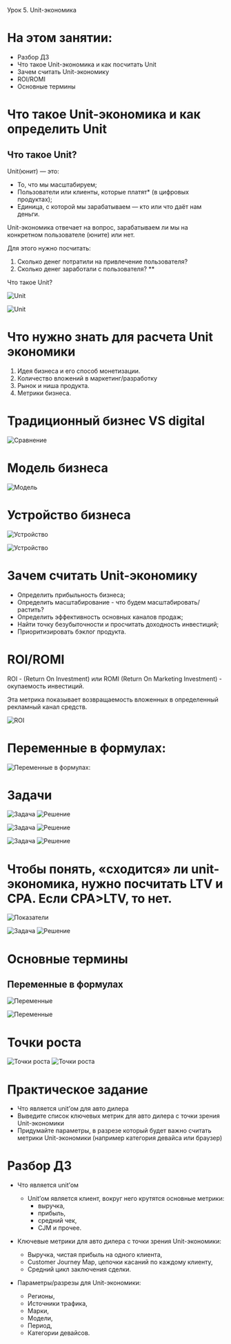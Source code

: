 Урок 5. Unit-экономика

# На этом занятии:
+ Разбор ДЗ
+ Что такое Unit-экономика и как посчитать Unit
+ Зачем считать Unit-экономику
+ ROI/ROMI
+ Основные термины

# Что такое Unit-экономика и как определить Unit

## Что такое Unit?
Unit(юнит) — это: 
+ То, что мы масштабируем; 
+ Пользователи или клиенты, которые платят* (в цифровых продуктах); 
+ Единица, с которой мы зарабатываем — кто или что даёт нам деньги. 

Unit-экономика отвечает на вопрос, зарабатываем ли мы на конкретном пользователе (юните) или нет. 

Для этого нужно посчитать: 
1. Сколько денег потратили на привлечение пользователя? 
2. Сколько денег заработали с пользователя? **

Что такое Unit?

![Unit](.pictures/014.JPG)

![Unit](.pictures/015.JPG)

# Что нужно знать для расчета Unit экономики

1. Идея бизнеса и его способ монетизации. 
2. Количество вложений в маркетинг/разработку 
3. Рынок и ниша продукта. 
4. Метрики бизнеса.

# Традиционный бизнес VS digital

![Сравнение](.pictures/016.JPG)

# Модель бизнеса

![Модель](.pictures/017.JPG)

# Устройство бизнеса

![Устройство](.pictures/018.JPG)

![Устройство](.pictures/019.JPG)

# Зачем считать Unit-экономику

+ Определить прибыльность бизнеса;
+ Определить масштабирование - что будем масштабировать/растить?
+ Определить эффективность основных каналов продаж;
+ Найти точку безубыточности и просчитать доходность инвестиций;
+ Приоритизировать бэклог продукта.

# ROI/ROMI

ROI - (Return On Investment) или ROMI (Return On Marketing Investment) - окупаемость инвестиций.

Эта метрика показывает возвращаемость вложенных в определенный рекламный канал средств.

![ROI](.pictures/020.JPG)

# Переменные в формулах:

![Переменные в формулах:](.pictures/021.JPG)
# Задачи

![Задача](.pictures/022.JPG)
![Решение](.pictures/023.JPG)

![Задача](.pictures/024.JPG)
![Решение](.pictures/025.JPG)

![Задача](.pictures/026.JPG)
![Решение](.pictures/027.JPG)

# Чтобы понять, «сходится» ли unit-экономика, нужно посчитать LTV и CPA. Если CPA>LTV, то нет.

![Показатели](.pictures/028.JPG)

![Задача](.pictures/029.JPG)
![Решение](.pictures/030.JPG)

# Основные термины

## Переменные в формулах

![Переменные](.pictures/031.JPG)

![Переменные](.pictures/032.JPG)

# Точки роста

![Точки роста](.pictures/033.JPG)
![Точки роста](.pictures/034.JPG)

# Практическое задание

+ Что является unit’ом для авто дилера
+ Выведите список ключевых метрик для авто дилера с точки зрения Unit-экономики
+ Придумайте параметры, в разрезе который будет важно считать метрики Unit-экономики (например категория девайса или браузер)

# Разбор ДЗ
+ Что является unit’ом
    +   Unit’ом является клиент, вокруг него крутятся основные метрики:
        + выручка,
        + прибыль,
        + средний чек,
        + CJM 
        и прочее.

+ Ключевые метрики для авто дилера с точки зрения Unit-экономики:
    + Выручка, чистая прибыль на одного клиента,
    + Customer Journey Map, цепочки касаний по каждому клиенту,
    + Средний цикл заключения сделки.

+ Параметры/разрезы для Unit-экономики:
    + Регионы,
    + Источники трафика,
    + Марки,
    + Модели,
    + Период,
    + Категории девайсов.
